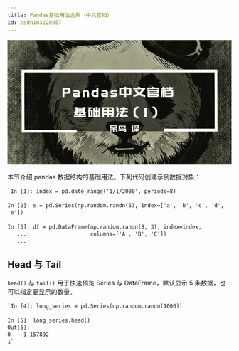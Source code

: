 ```yaml
---
title: Pandas基础用法合集（中文官档）
id: csdn103220957
---
```


![](../img/6d264639121b7a2ffc60898f604249ee.png)

本节介绍 pandas 数据结构的基础用法。下列代码创建示例数据对象：

```
`In [1]: index = pd.date_range('1/1/2000', periods=8)

In [2]: s = pd.Series(np.random.randn(5), index=['a', 'b', 'c', 'd', 'e'])

In [3]: df = pd.DataFrame(np.random.randn(8, 3), index=index,
   ...:                   columns=['A', 'B', 'C'])
   ...:` 
```

## Head 与 Tail

`head()` 与 `tail()` 用于快速预览 Series 与 DataFrame，默认显示 5 条数据，也可以指定要显示的数量。

```
`In [4]: long_series = pd.Series(np.random.randn(1000))

In [5]: long_series.head()
Out[5]:
0   -1.157892
1`
```